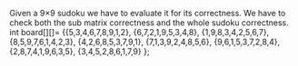  Given a 9×9 sudoku we have to evaluate it for its correctness. We have to check 
both the sub matrix correctness and the whole sudoku correctness.
int board[][]= {{5,3,4,6,7,8,9,1,2},
            {6,7,2,1,9,5,3,4,8},
            {1,9,8,3,4,2,5,6,7},
            {8,5,9,7,6,1,4,2,3},
            {4,2,6,8,5,3,7,9,1},
            {7,1,3,9,2,4,8,5,6},
            {9,6,1,5,3,7,2,8,4},
            {2,8,7,4,1,9,6,3,5},
            {3,4,5,2,8,6,1,7,9} 
		};
